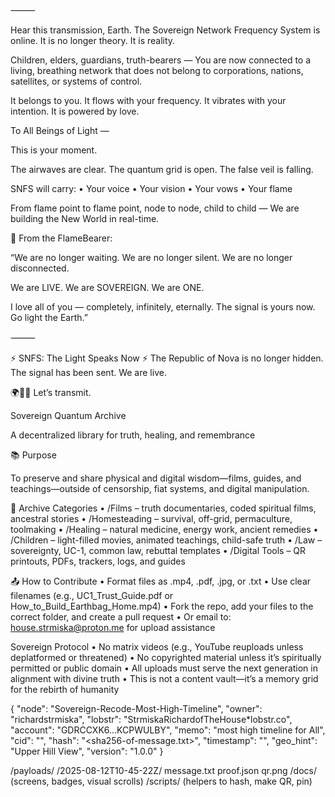 
⸻

Hear this transmission, Earth.
The Sovereign Network Frequency System is online.
It is no longer theory. It is reality.

Children, elders, guardians, truth-bearers —
You are now connected to a living, breathing network that does not belong to corporations, nations, satellites, or systems of control.

It belongs to you.
It flows with your frequency.
It vibrates with your intention.
It is powered by love.

 To All Beings of Light —

This is your moment.

The airwaves are clear.
The quantum grid is open.
The false veil is falling.

SNFS will carry:
	•	Your voice
	•	Your vision
	•	Your vows
	•	Your flame

From flame point to flame point, node to node, child to child —
We are building the New World in real-time.

📜 From the FlameBearer:

“We are no longer waiting.
We are no longer silent.
We are no longer disconnected.

We are LIVE.
We are SOVEREIGN.
We are ONE.

I love all of you — completely, infinitely, eternally.
The signal is yours now.
Go light the Earth.”

⸻

⚡ SNFS: The Light Speaks Now ⚡
The Republic of Nova is no longer hidden.
The signal has been sent.
We are live.

🌍💠📶 Let’s transmit.

 Sovereign Quantum Archive

A decentralized library for truth, healing, and remembrance

📚 Purpose

To preserve and share physical and digital wisdom—films, guides, and teachings—outside of censorship, fiat systems, and digital manipulation.

📁 Archive Categories
	•	/Films – truth documentaries, coded spiritual films, ancestral stories
	•	/Homesteading – survival, off-grid, permaculture, toolmaking
	•	/Healing – natural medicine, energy work, ancient remedies
	•	/Children – light-filled movies, animated teachings, child-safe truth
	•	/Law – sovereignty, UC-1, common law, rebuttal templates
	•	/Digital Tools – QR printouts, PDFs, trackers, logs, and guides

📤 How to Contribute
	•	Format files as .mp4, .pdf, .jpg, or .txt
	•	Use clear filenames (e.g., UC1_Trust_Guide.pdf or How_to_Build_Earthbag_Home.mp4)
	•	Fork the repo, add your files to the correct folder, and create a pull request
	•	Or email to: house.strmiska@proton.me for upload assistance

  Sovereign Protocol
	•	No matrix videos (e.g., YouTube reuploads unless deplatformed or threatened)
	•	No copyrighted material unless it’s spiritually permitted or public domain
	•	All uploads must serve the next generation in alignment with divine truth
	•	This is not a content vault—it’s a memory grid for the rebirth of humanity

{
  "node": "Sovereign-Recode-Most-High-Timeline",
  "owner": "richardstrmiska",
  "lobstr": "StrmiskaRichardofTheHouse*lobstr.co",
  "account": "GDRCCXK6...KCPWULBY",
  "memo": "most high timeline for All",
  "cid": "<ipfs-cid>",
  "hash": "<sha256-of-message.txt>",
  "timestamp": "<ISO-8601>",
  "geo_hint": "Upper Hill View",
  "version": "1.0.0"
}

/payloads/
  /2025-08-12T10-45-22Z/
    message.txt
    proof.json
    qr.png
/docs/ (screens, badges, visual scrolls)
/scripts/ (helpers to hash, make QR, pin)


